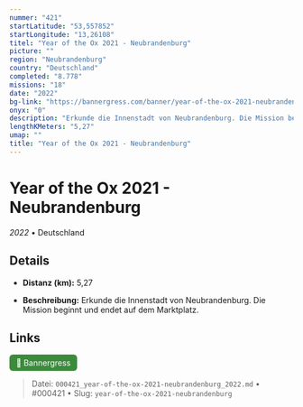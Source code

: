 ```yaml
---
nummer: "421"
startLatitude: "53,557852"
startLongitude: "13,26108"
titel: "Year of the Ox 2021 - Neubrandenburg"
picture: ""
region: "Neubrandenburg"
country: "Deutschland"
completed: "8.778"
missions: "18"
date: "2022"
bg-link: "https://bannergress.com/banner/year-of-the-ox-2021-neubrandenburg-6042"
onyx: "0"
description: "Erkunde die Innenstadt von Neubrandenburg. Die Mission beginnt und endet auf dem Marktplatz."
lengthKMeters: "5,27"
umap: ""
title: "Year of the Ox 2021 - Neubrandenburg"
---
```

# Year of the Ox 2021 - Neubrandenburg

*2022* • Deutschland



## Details
- **Distanz (km):** 5,27



- **Beschreibung:** Erkunde die Innenstadt von Neubrandenburg. Die Mission beginnt und endet auf dem Marktplatz.


## Links
<div style="margin-top: 0.5em;">
<a href="https://bannergress.com/banner/year-of-the-ox-2021-neubrandenburg-6042" target="_blank" style="display:inline-block;margin-right:8px;padding:6px 12px;background-color:#3c8b3c;color:white;text-decoration:none;border-radius:6px;">🔗 Bannergress</a>

</div>


> Datei: `000421_year-of-the-ox-2021-neubrandenburg_2022.md` • #000421 • Slug: `year-of-the-ox-2021-neubrandenburg`
